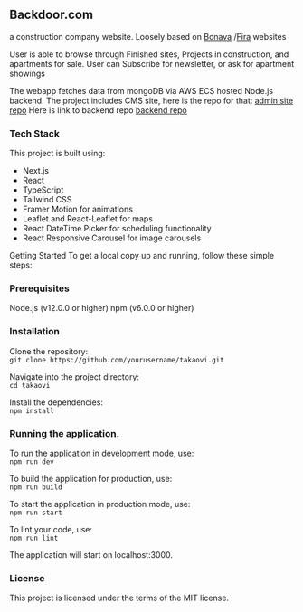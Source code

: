## Backdoor.com
a construction company website. Loosely based on [Bonava](https://www.bonava.fi/)
/[Fira](https://fira.fi/) websites

User is able to browse through Finished sites, Projects in construction, and apartments for sale. 
User can Subscribe for newsletter, or ask for apartment showings 

The webapp fetches data from mongoDB via AWS ECS hosted Node.js backend.
The project includes CMS site, here is the repo for that: [admin site repo](https://github.com/tommimaki/takaovi-admin) 
Here is link to backend repo  [backend repo](https://github.com/tommimaki/backdoorBackend)  

### Tech Stack
This project is built using:

- Next.js
- React
- TypeScript
- Tailwind CSS
- Framer Motion for animations
- Leaflet and React-Leaflet for maps
- React DateTime Picker for scheduling functionality
- React Responsive Carousel for image carousels

Getting Started
To get a local copy up and running, follow these simple steps:

### Prerequisites
Node.js (v12.0.0 or higher)
npm (v6.0.0 or higher)

### Installation
Clone the repository:  
` git clone https://github.com/yourusername/takaovi.git `

Navigate into the project directory:  
`cd takaovi`  

Install the dependencies:  
`npm install`

### Running the application. 
To run the application in development mode, use:  
`npm run dev`

To build the application for production, use:  
`npm run build`

To start the application in production mode, use:  
`npm run start`

To lint your code, use:  
`npm run lint`

The application will start on localhost:3000.


### License
This project is licensed under the terms of the MIT license.
